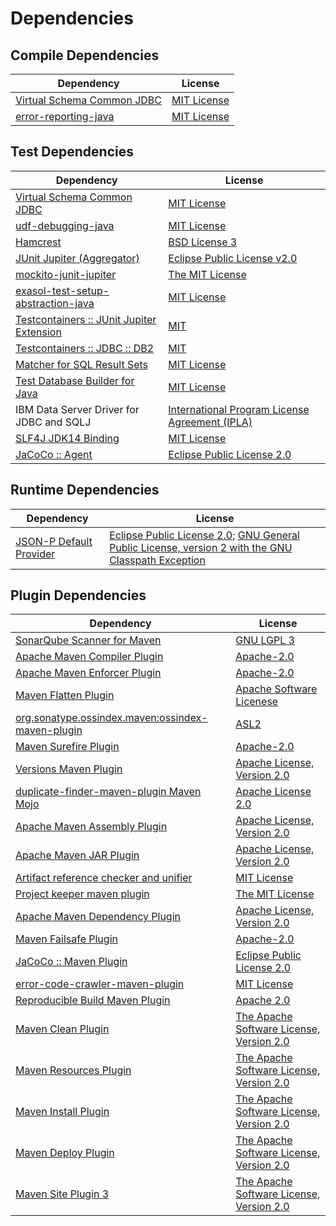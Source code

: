 <!-- @formatter:off -->
# Dependencies

## Compile Dependencies

| Dependency                      | License          |
| ------------------------------- | ---------------- |
| [Virtual Schema Common JDBC][0] | [MIT License][1] |
| [error-reporting-java][2]       | [MIT License][3] |

## Test Dependencies

| Dependency                                      | License                                              |
| ----------------------------------------------- | ---------------------------------------------------- |
| [Virtual Schema Common JDBC][0]                 | [MIT License][1]                                     |
| [udf-debugging-java][4]                         | [MIT License][5]                                     |
| [Hamcrest][6]                                   | [BSD License 3][7]                                   |
| [JUnit Jupiter (Aggregator)][8]                 | [Eclipse Public License v2.0][9]                     |
| [mockito-junit-jupiter][10]                     | [The MIT License][11]                                |
| [exasol-test-setup-abstraction-java][12]        | [MIT License][13]                                    |
| [Testcontainers :: JUnit Jupiter Extension][14] | [MIT][15]                                            |
| [Testcontainers :: JDBC :: DB2][14]             | [MIT][15]                                            |
| [Matcher for SQL Result Sets][16]               | [MIT License][17]                                    |
| [Test Database Builder for Java][18]            | [MIT License][19]                                    |
| IBM Data Server Driver for JDBC and SQLJ        | [International Program License Agreement (IPLA)][20] |
| [SLF4J JDK14 Binding][21]                       | [MIT License][22]                                    |
| [JaCoCo :: Agent][23]                           | [Eclipse Public License 2.0][24]                     |

## Runtime Dependencies

| Dependency                    | License                                                                                                        |
| ----------------------------- | -------------------------------------------------------------------------------------------------------------- |
| [JSON-P Default Provider][25] | [Eclipse Public License 2.0][26]; [GNU General Public License, version 2 with the GNU Classpath Exception][27] |

## Plugin Dependencies

| Dependency                                              | License                                        |
| ------------------------------------------------------- | ---------------------------------------------- |
| [SonarQube Scanner for Maven][28]                       | [GNU LGPL 3][29]                               |
| [Apache Maven Compiler Plugin][30]                      | [Apache-2.0][31]                               |
| [Apache Maven Enforcer Plugin][32]                      | [Apache-2.0][31]                               |
| [Maven Flatten Plugin][33]                              | [Apache Software Licenese][31]                 |
| [org.sonatype.ossindex.maven:ossindex-maven-plugin][34] | [ASL2][35]                                     |
| [Maven Surefire Plugin][36]                             | [Apache-2.0][31]                               |
| [Versions Maven Plugin][37]                             | [Apache License, Version 2.0][31]              |
| [duplicate-finder-maven-plugin Maven Mojo][38]          | [Apache License 2.0][39]                       |
| [Apache Maven Assembly Plugin][40]                      | [Apache License, Version 2.0][31]              |
| [Apache Maven JAR Plugin][41]                           | [Apache License, Version 2.0][31]              |
| [Artifact reference checker and unifier][42]            | [MIT License][43]                              |
| [Project keeper maven plugin][44]                       | [The MIT License][45]                          |
| [Apache Maven Dependency Plugin][46]                    | [Apache License, Version 2.0][31]              |
| [Maven Failsafe Plugin][47]                             | [Apache-2.0][31]                               |
| [JaCoCo :: Maven Plugin][48]                            | [Eclipse Public License 2.0][24]               |
| [error-code-crawler-maven-plugin][49]                   | [MIT License][50]                              |
| [Reproducible Build Maven Plugin][51]                   | [Apache 2.0][35]                               |
| [Maven Clean Plugin][52]                                | [The Apache Software License, Version 2.0][35] |
| [Maven Resources Plugin][53]                            | [The Apache Software License, Version 2.0][35] |
| [Maven Install Plugin][54]                              | [The Apache Software License, Version 2.0][35] |
| [Maven Deploy Plugin][55]                               | [The Apache Software License, Version 2.0][35] |
| [Maven Site Plugin 3][56]                               | [The Apache Software License, Version 2.0][35] |

[0]: https://github.com/exasol/virtual-schema-common-jdbc/
[1]: https://github.com/exasol/virtual-schema-common-jdbc/blob/main/LICENSE
[2]: https://github.com/exasol/error-reporting-java/
[3]: https://github.com/exasol/error-reporting-java/blob/main/LICENSE
[4]: https://github.com/exasol/udf-debugging-java/
[5]: https://github.com/exasol/udf-debugging-java/blob/main/LICENSE
[6]: http://hamcrest.org/JavaHamcrest/
[7]: http://opensource.org/licenses/BSD-3-Clause
[8]: https://junit.org/junit5/
[9]: https://www.eclipse.org/legal/epl-v20.html
[10]: https://github.com/mockito/mockito
[11]: https://github.com/mockito/mockito/blob/main/LICENSE
[12]: https://github.com/exasol/exasol-test-setup-abstraction-java/
[13]: https://github.com/exasol/exasol-test-setup-abstraction-java/blob/main/LICENSE
[14]: https://testcontainers.org
[15]: http://opensource.org/licenses/MIT
[16]: https://github.com/exasol/hamcrest-resultset-matcher/
[17]: https://github.com/exasol/hamcrest-resultset-matcher/blob/main/LICENSE
[18]: https://github.com/exasol/test-db-builder-java/
[19]: https://github.com/exasol/test-db-builder-java/blob/main/LICENSE
[20]: https://www.ibm.com/support/customer/csol/terms/?ref=L-KHAI-CASRX7-01-10-2022-zz-en
[21]: http://www.slf4j.org
[22]: http://www.opensource.org/licenses/mit-license.php
[23]: https://www.eclemma.org/jacoco/index.html
[24]: https://www.eclipse.org/legal/epl-2.0/
[25]: https://github.com/eclipse-ee4j/jsonp
[26]: https://projects.eclipse.org/license/epl-2.0
[27]: https://projects.eclipse.org/license/secondary-gpl-2.0-cp
[28]: http://sonarsource.github.io/sonar-scanner-maven/
[29]: http://www.gnu.org/licenses/lgpl.txt
[30]: https://maven.apache.org/plugins/maven-compiler-plugin/
[31]: https://www.apache.org/licenses/LICENSE-2.0.txt
[32]: https://maven.apache.org/enforcer/maven-enforcer-plugin/
[33]: https://www.mojohaus.org/flatten-maven-plugin/
[34]: https://sonatype.github.io/ossindex-maven/maven-plugin/
[35]: http://www.apache.org/licenses/LICENSE-2.0.txt
[36]: https://maven.apache.org/surefire/maven-surefire-plugin/
[37]: https://www.mojohaus.org/versions/versions-maven-plugin/
[38]: https://github.com/basepom/duplicate-finder-maven-plugin
[39]: http://www.apache.org/licenses/LICENSE-2.0.html
[40]: https://maven.apache.org/plugins/maven-assembly-plugin/
[41]: https://maven.apache.org/plugins/maven-jar-plugin/
[42]: https://github.com/exasol/artifact-reference-checker-maven-plugin/
[43]: https://github.com/exasol/artifact-reference-checker-maven-plugin/blob/main/LICENSE
[44]: https://github.com/exasol/project-keeper/
[45]: https://github.com/exasol/project-keeper/blob/main/LICENSE
[46]: https://maven.apache.org/plugins/maven-dependency-plugin/
[47]: https://maven.apache.org/surefire/maven-failsafe-plugin/
[48]: https://www.jacoco.org/jacoco/trunk/doc/maven.html
[49]: https://github.com/exasol/error-code-crawler-maven-plugin/
[50]: https://github.com/exasol/error-code-crawler-maven-plugin/blob/main/LICENSE
[51]: http://zlika.github.io/reproducible-build-maven-plugin
[52]: http://maven.apache.org/plugins/maven-clean-plugin/
[53]: http://maven.apache.org/plugins/maven-resources-plugin/
[54]: http://maven.apache.org/plugins/maven-install-plugin/
[55]: http://maven.apache.org/plugins/maven-deploy-plugin/
[56]: http://maven.apache.org/plugins/maven-site-plugin/
